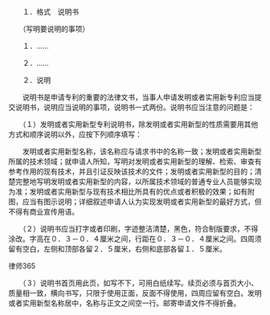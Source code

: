 
 　　１．格式　说明书
 
 　　（写明要说明的事项）
 
 　　１．……
 
 　　２．……
 
 　　２．说明
 
 　　说明书是申请专利的重要的法律文书，当事人申请发明或者实用新专利应当提交说明书，说明应当说明的事项，说明书一式两份。说明书应当注意的问题是：
 
 　　（１）发明或者实用新型专利说明书，除发明或者实用新型的性质需要用其他方式和顺序说明以外，应按下列顺序填写：
 
 　　发明或者实用新型名称，该名称应与请求书中的名称一致；发明或者实用新型所属的技术领域；就申请人所知，写明对发明或者实用新型的理解、检索、审查有参考作用的现有技术，并且引证反映该技术的文件；发明或者实用新型的目的；清楚完整地写明发明或者实用新型的内容，以所属技术领域的普通专业人员能够实现为准；发明或者实用新型与现有技术相比所具有的优点或者积极的效果；如有附图，应当有图示说明；详细叙述申请人认为实现发明或者实用新型的最好方式，但不得有商业宣传用语。
 
 　　（２）说明书应当打字或者印刷，字迹整洁清楚，黑色，符合制版要求，不得涂改。字高在０．３－０．４厘米之间，行距在０．３－０．４厘米之间。四周须留有空白，左侧和顶部各留２．５厘米，右侧和底部各留１．５厘米。
 




 
律师365






 　　（３）说明书首页用此页，如写不下，可用白纸续写。续页必须与首页大小、质量相一致，横向书写，只限于使用正面，反面不得使用，四周应留有空白。发明或者实用新型名称居中，名称与正文之间空一行。邮寄申请文件不得折叠。 


 

 
 
 
 
 
  


  
 

  


  


  
 
 
 
 

